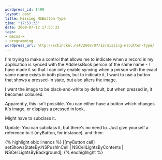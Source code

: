 ```yaml
--- 
wordpress_id: 1499
layout: post
title: Missing NSButton Type
time: "17:53:33"
date: 2008-07-12 17:53:33
tags: 
- macos-x
- programming
wordpress_url: http://schinckel.net/2008/07/12/missing-nsbutton-type/
---
```

I'm trying to make a control that allows me to indicate when a record in my application is synced with the AddressBook person of the same name - I have made it so that I can only enable syncing when a person with the exact same name exists in both places, but to indicate it, I want to use a button that shows a pressed-in state, but also alters the image.

I want the image to be black-and-white by default, but when pressed in, it becomes coloured.

Apparently, this isn't possible. You can either have a button which changes it's image, or displays a pressed in look.

Might have to subclass it.

Update: You can subclass it, but there's no need to. Just give yourself a reference to it (myButton, for instance), and then:

{% highlight objc linenos %}
[[myButton cell] setShowsStateBy:NSPushInCell | NSCellLightsByContents | NSCellLightsByBackground];
{% endhighlight %}